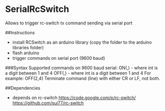 # SerialRcSwitch
Allows to trigger rc-switch tx command sending via serial port

##Instructions
- install RCSwitch as an arduino library (copy the folder to the arduino libraries folder)
- flash arduino
- trigger commands on serial port (9600 baud)

###Syntax
    Supported commands on 9600 baud serial:
    ON(<int>,<int>) - where int is a digit between 1 and 4
    OFF(<int>,<int>) - where int is a digit between 1 and 4
    For example: OFF(2,4)
    Terminate command (line) with either CR or LF, not both.

##Dependencies 
- depends on rc-switch https://code.google.com/p/rc-switch/ https://github.com/sui77/rc-switch





